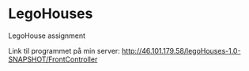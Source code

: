 # LegoHouses
LegoHouse assignment


Link til programmet på min server:
http://46.101.179.58/legoHouses-1.0-SNAPSHOT/FrontController 
